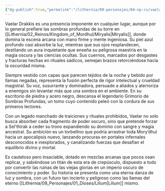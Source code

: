 ```yaml
---
{"dg-publish":true,"permalink":"/lithernia/09-personajes/04-np-cs/vaelar-drakkis/","title":"Vaelar Drakkis","tags":["lithernia","personaje","Mago","morydhul"]}
---
```


Vaelar Drakkis es una presencia imponente en cualquier lugar, aunque por lo general prefiere las sombras profundas de su torre en [[Lithernia/02_Reinos/Kingdom_of_Mordhul/Miryalis\|Miryalis]], donde domina la escena arcana con mano firme y mente ingeniosa. Su piel azul profundo casi absorbe la luz, mientras que sus ojos resplandecen, destilando un aura inquietante que enseña su peligrosa maestría en la magia oscura y las ciencias ocultas. Sus cuernos, marcados por desgastes y fracturas hechas en rituales sádicos, semejan brazos retorciéndose hacia la oscuridad misma.

Siempre vestido con capas que parecen tejidos de la noche y bebido por llamas negadas, representa la fusión perfecta de rigor intelectual y crueldad magistral. Su voz, susurrante y dominadora, persuade a aliados y aterroriza a enemigos sin levantar más que una sombra en el ambiente. En su escritorio de piedra y acero negro, descansa el legendario Grimorio de Sombras Profundas; un tomo cuyo contenido peleó con la cordura de sus primeros lectores.

Con un legado manchado de traiciones y rituales prohibidos, Vaelar no solo busca absorber cada fragmento de poder oscuro, sino que pretende forzar a Sel’thirak a ceder su trono expandiendo su dominio con sangre y magia ancestral. Su ambición es un torbellino que podría arrastrar toda Mory’dhul hacia un apocalipsis nuevo, lanzando procuras en portales infernales desconocidos e inexplorados, y canalizando fuerzas que desafían el equilibrio divino y mortal.

Es cauteloso pero insaciable, dotado en mezclas arcanas que pocos osan replicar, y sabiéndose un titán de esta era de crepúsculo, dispuesto a todo por convertir las ruinas de las viejas glorias en un imperio oscuro de conocimiento y poder. Su historia se presenta como una eterna danza de luz y sombra, con un futuro tan incierto y peligroso como las llamas del eterno [[Lithernia/09_Personajes/01_Dioses/Lilium\|Lilium]] mismo.